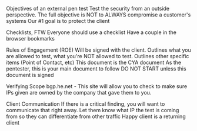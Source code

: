 
Objectives of an external pen test
	Test the security from an outside perspective.
	The full objective is NOT to ALWAYS compromise a customer's systems
	Our #1 goal is to protect the client

Checklists, FTW
	Everyone should use a checklist
		Have a couple in the browser bookmarks

Rules of Engagement (ROE)
	Will be signed with the client.
	Outlines what you are allowed to test, what you're NOT allowed to test.
	Outlines other specific items (Point of Contact, etc)
	This document is the CYA document
	As the pentester, this is your main document to follow
	DO NOT START unless this document is signed

Verifying Scope
	bgp.he.net  - This site will allow you to check to make sure IPs given are owned by the company that gave them to you.

Client Communication
	If there is a critical finding, you will want to communicate that right away.
	Let them know what IP the test is coming from so they can differentiate from other traffic
	Happy client is a returning client